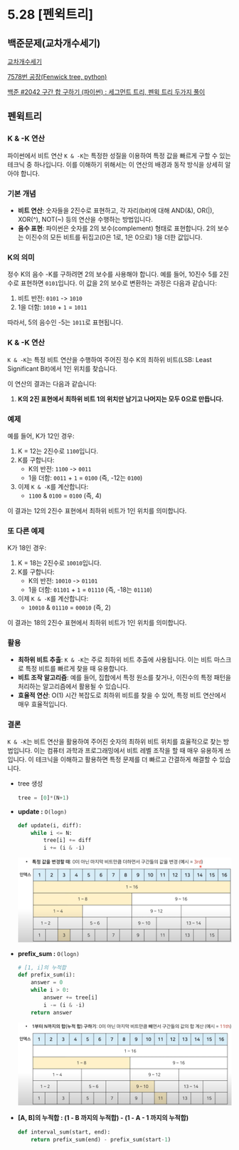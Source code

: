 # 5.28 [펜윅트리]

## **백준문제(교차개수세기)**

[교차개수세기](https://www.acmicpc.net/problem/1615)

[7578번 공장(Fenwick tree, python)](https://juhongyee.tistory.com/15)

[백준 #2042 구간 합 구하기 (파이썬) : 세그먼트 트리, 펜윅 트리 두가지 풀이](https://velog.io/@yoopark/baekjoon-2042)

## **펜윅트리**

### K & -K 연산

파이썬에서 비트 연산 `K & -K`는 특정한 성질을 이용하여 특정 값을 빠르게 구할 수 있는 테크닉 중 하나입니다. 이를 이해하기 위해서는 이 연산의 배경과 동작 방식을 상세히 알아야 합니다.

### 기본 개념

- **비트 연산**: 숫자들을 2진수로 표현하고, 각 자리(bit)에 대해 AND(&), OR(|), XOR(^), NOT(~) 등의 연산을 수행하는 방법입니다.
- **음수 표현**: 파이썬은 숫자를 2의 보수(complement) 형태로 표현합니다. 2의 보수는 이진수의 모든 비트를 뒤집고(0은 1로, 1은 0으로) 1을 더한 값입니다.

### K의 의미

정수 K의 음수 -K를 구하려면 2의 보수를 사용해야 합니다. 예를 들어, 10진수 5를 2진수로 표현하면 `0101`입니다. 이 값을 2의 보수로 변환하는 과정은 다음과 같습니다:

1. 비트 반전: `0101` -> `1010`
2. 1을 더함: `1010` + `1` = `1011`

따라서, 5의 음수인 -5는 `1011`로 표현됩니다.

### K & -K 연산

`K & -K`는 특정 비트 연산을 수행하여 주어진 정수 K의 최하위 비트(LSB: Least Significant Bit)에서 1인 위치를 찾습니다.

이 연산의 결과는 다음과 같습니다:

1. **K의 2진 표현에서 최하위 비트 1의 위치만 남기고 나머지는 모두 0으로 만듭니다.**

### 예제

예를 들어, K가 12인 경우:

1. K = 12는 2진수로 `1100`입니다.
2. K를 구합니다:
    - K의 반전: `1100` -> `0011`
    - 1을 더함: `0011` + `1` = `0100` (즉, -12는 `0100`)
3. 이제 `K & -K`를 계산합니다:
    - `1100` & `0100` = `0100` (즉, 4)

이 결과는 12의 2진수 표현에서 최하위 비트가 1인 위치를 의미합니다.

### 또 다른 예제

K가 18인 경우:

1. K = 18는 2진수로 `10010`입니다.
2. K를 구합니다:
    - K의 반전: `10010` -> `01101`
    - 1을 더함: `01101` + `1` = `01110` (즉, -18는 `01110`)
3. 이제 `K & -K`를 계산합니다:
    - `10010` & `01110` = `00010` (즉, 2)

이 결과는 18의 2진수 표현에서 최하위 비트가 1인 위치를 의미합니다.

### 활용

- **최하위 비트 추출**: `K & -K`는 주로 최하위 비트 추출에 사용됩니다. 이는 비트 마스크로 특정 비트를 빠르게 찾을 때 유용합니다.
- **비트 조작 알고리즘**: 예를 들어, 집합에서 특정 원소를 찾거나, 이진수의 특정 패턴을 처리하는 알고리즘에서 활용될 수 있습니다.
- **효율적 연산**: O(1) 시간 복잡도로 최하위 비트를 찾을 수 있어, 특정 비트 연산에서 매우 효율적입니다.

### 결론

`K & -K`는 비트 연산을 활용하여 주어진 숫자의 최하위 비트 위치를 효율적으로 찾는 방법입니다. 이는 컴퓨터 과학과 프로그래밍에서 비트 레벨 조작을 할 때 매우 유용하게 쓰입니다. 이 테크닉을 이해하고 활용하면 특정 문제를 더 빠르고 간결하게 해결할 수 있습니다.

- tree 생성
  
    ```python
    tree = [0]*(N+1)
    ```
    
- **update :** `O(logn)`
  
    ```python
    def update(i, diff):
        while i <= N:
            tree[i] += diff
            i += (i & -i)
    ```
    
    ![Untitled](./05.28/fenwick1.png)
    
- **prefix_sum :** `O(logn)`
  
    ```python
    # [1, i]의 누적합
    def prefix_sum(i):
        answer = 0
        while i > 0:
            answer += tree[i]
            i -= (i & -i)
        return answer
    ```
    
    ![Untitled](./05.28/fenwick2.png)
    
- **[A, B]의 누적합 : (1 - B 까지의 누적합) - (1 - A - 1 까지의 누적합)**
  
    ```python
    def interval_sum(start, end):
        return prefix_sum(end) - prefix_sum(start-1)
    ```